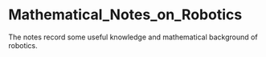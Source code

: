# Mathematical_Notes_on_Robotics

The notes record some useful knowledge and mathematical background of robotics.
